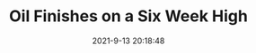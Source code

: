 ---
"title": "Oil Finishes on a Six Week High"
"date": "2021-9-13 20:18:48"
"feed_name": "RIGZONE"
"feed_website": "http://www.rigzone.com/"
"feed_rss": "http://www.rigzone.com/news/rss/rigzone_latest.aspx"
"link": "https://www.rigzone.com/news/wire/oil_finishes_on_a_six_week_high-13-sep-2021-166424-article/?rss=true"
"file": "_posts/2021-1-1-a1ff505dd5b589fbba8e51ab56e7527764266134.md"
"accident": "0"
"drilling": "0"
---